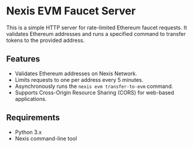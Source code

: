 # Nexis EVM Faucet Server

This is a simple HTTP server for rate-limited Ethereum faucet requests. It validates Ethereum addresses and runs a specified command to transfer tokens to the provided address.

## Features

- Validates Ethereum addresses on Nexis Network.
- Limits requests to one per address every 5 minutes.
- Asynchronously runs the `nexis evm transfer-to-evm` command.
- Supports Cross-Origin Resource Sharing (CORS) for web-based applications.

## Requirements

- Python 3.x
- Nexis command-line tool
